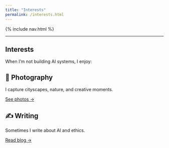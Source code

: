 ```yaml
---
title: "Interests"
permalink: /interests.html
---
```


<link rel="stylesheet" href="{{ '/assets/css/custom.css?v=8' | relative_url }}">
{% include nav.html %}

---


<section class="section-box">
  <h1>Interests</h1>
  <p>
  When I’m not building AI systems, I enjoy:
  </p>
  <div class="card-grid">
    <div class="card">
      <h2>📸 Photography</h2>
      <p>I capture cityscapes, nature, and creative moments.</p>
      <a href="https://www.flickr.com/people/203606562@N02/">See photos →</a>
    </div>
    <div class="card">
      <h2>✍ Writing</h2>
      <p>Sometimes I write about AI and ethics.</p>
      <a href="https://medium.com/">Read blog →</a>
    </div>
  </div>
</section>